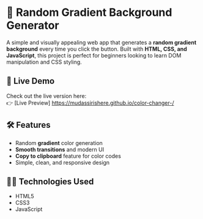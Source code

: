 # 🎨 Random Gradient Background Generator

A simple and visually appealing web app that generates a **random gradient background** every time you click the button. Built with **HTML, CSS, and JavaScript**, this project is perfect for beginners looking to learn DOM manipulation and CSS styling.

## 🚀 Live Demo

Check out the live version here:  
👉 [Live Preview] 
https://mudassirishere.github.io/color-changer-/



## 🛠️ Features

- Random **gradient** color generation
- **Smooth transitions** and modern UI
- **Copy to clipboard** feature for color codes
- Simple, clean, and responsive design

## 🧑‍💻 Technologies Used

- HTML5
- CSS3
- JavaScript

